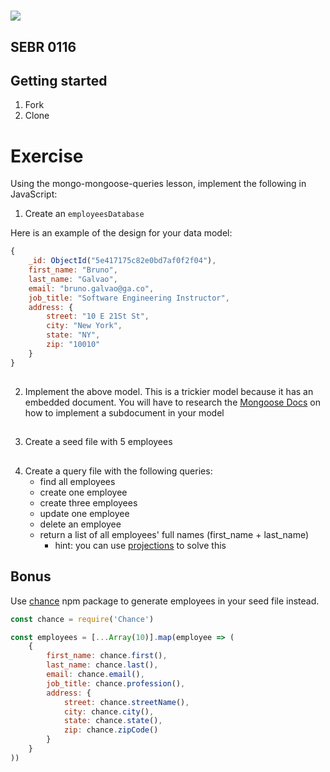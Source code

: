 # ![](https://ga-dash.s3.amazonaws.com/production/assets/logo-9f88ae6c9c3871690e33280fcf557f33.png)

## SEBR 0116

## Getting started

1. Fork
1. Clone

# Exercise

Using the mongo-mongoose-queries lesson, implement the following in JavaScript:

1. Create an `employeesDatabase`

Here is an example of the design for your data model:
```js
{
    _id: ObjectId("5e417175c82e0bd7af0f2f04"),
    first_name: "Bruno",
    last_name: "Galvao",
    email: "bruno.galvao@ga.co",
    job_title: "Software Engineering Instructor",
    address: {
        street: "10 E 21St St",
        city: "New York",
        state: "NY",
        zip: "10010"
    }
}

```
##
2. Implement the above model. This is a trickier model because it has an embedded document. You will have to research the [Mongoose Docs](https://mongoosejs.com/docs/subdocs.html) on how to implement a subdocument in your model

##

3. Create a seed file with 5 employees
##
4. Create a query file with the following queries:
    - find all employees
    - create one employee
    - create three employees
    - update one employee
    - delete an employee
    - return a list of all employees' full names (first_name + last_name)
      - hint: you can use [projections](https://mongoosejs.com/docs/api.html#model_Model.find) to solve this

## Bonus

Use [chance](https://www.npmjs.com/package/chance) npm package to generate employees in your seed file instead.

```js
const chance = require('Chance')

const employees = [...Array(10)].map(employee => (
    {
        first_name: chance.first(),
        last_name: chance.last(),
        email: chance.email(),
        job_title: chance.profession(),
        address: {
            street: chance.streetName(),
            city: chance.city(),
            state: chance.state(),
            zip: chance.zipCode()
        }
    }
))
```
